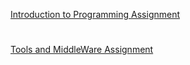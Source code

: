 [Introduction to Programming Assignment](https://github.com/adamjoyce/octet/tree/8_nov_assignments/octet/src/examples/example_invaderers)
#
[Tools and MiddleWare Assignment](https://github.com/adamjoyce/octet/tree/8_nov_assignments/octet/src/examples/example_shapes)